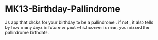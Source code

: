 # MK13-Birthday-Pallindrome
Js app that chcks for your birthday to be a pallindrome . if not , it also tells by how many days in future or past whichsoever is near, you missed the pallindrome birthdate.
